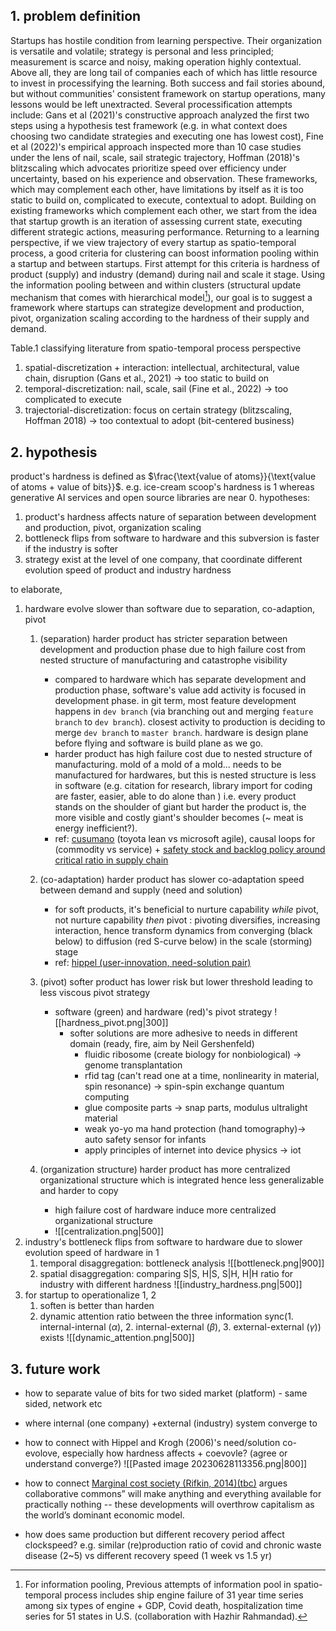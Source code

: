 ## 1. problem definition
Startups has hostile condition from learning perspective. Their organization is versatile and volatile; strategy is personal and less principled; measurement is scarce and noisy, making operation highly contextual. Above all, they are long tail of companies each of which has little resource to invest in processifying the learning. Both success and fail stories abound, but without communities' consistent framework on startup operations, many lessons would be left unextracted. Several processification attempts include: Gans et al (2021)'s constructive approach analyzed the first two steps using a hypothesis test framework (e.g. in what context does choosing two candidate strategies and executing one has lowest cost), Fine et al (2022)'s empirical approach inspected more than 10 case studies under the lens of nail, scale, sail strategic trajectory, Hoffman (2018)'s blitzscaling which advocates prioritize speed over efficiency under uncertainty, based on his experience and observation. These frameworks, which may complement each other, have limitations by itself as it is too static to build on, complicated to execute, contextual to adopt. Building on existing frameworks which complement each other, we start from the idea that startup growth is an iteration of assessing current state, executing different strategic actions, measuring performance. Returning to a learning perspective, if we view trajectory of every startup as spatio-temporal process, a good criteria for clustering can boost information pooling within a startup and between startups. First attempt for this criteria is hardness of product (supply) and industry (demand) during nail and scale it stage. Using the information pooling between and within clusters (structural update mechanism that comes with hierarchical model[^1]), our goal is to suggest a framework where startups can strategize development and production, pivot, organization scaling according to the hardness of their supply and demand.

Table.1 classifying literature from spatio-temporal process perspective
1. spatial-discretization + interaction: intellectual, architectural, value chain, disruption (Gans et al., 2021) -> too static to build on
2. temporal-discretization: nail, scale, sail  (Fine et al., 2022) -> too complicated to execute
3. trajectorial-discretization: focus on certain strategy (blitzscaling, Hoffman 2018) -> too contextual to adopt (bit-centered business)

## 2. hypothesis
product's hardness is defined as  $\frac{\text{value of atoms}}{\text{value of atoms  + value of bits}}$. e.g. ice-cream scoop's hardness is 1 whereas generative AI services and open source libraries are near 0.
hypotheses:
1. product's hardness affects nature of separation between development and production, pivot, organization scaling
2. bottleneck flips from software to hardware and this subversion is faster if the industry is softer 
3. strategy exist at the level of one company, that coordinate different evolution speed of product and industry hardness

to elaborate,
1. hardware evolve slower than software due to separation, co-adaption, pivot
	1. (separation) harder product has stricter separation between development and production phase due to high failure cost from nested structure of manufacturing and catastrophe visibility
		- compared to hardware which has separate development and production phase, software's value add activity is focused in development phase. in git term, most feature development happens in `dev branch` (via branching out and merging `feature branch` to `dev branch`). closest activity to production is deciding to merge `dev branch` to `master branch`. hardware is design plane before flying and software is build plane as we go.
		- harder product has high failure cost due to nested structure of manufacturing. mold of a mold of a mold... needs to be manufactured for hardwares, but this is nested structure is less in software (e.g. citation for research, library import for coding are faster, easier, able to do alone than  ) i.e. every product stands on the shoulder of giant but harder the product is, the more visible and costly giant's shoulder becomes (~ meat is energy inefficient?). 
		- ref: [cusumano](https://trello.com/c/hl12zijg) (toyota lean vs microsoft agile), causal loops for (commodity vs service) + [safety stock and backlog policy around critical ratio in supply chain](https://trello.com/c/8iFiecUP)
	2. (co-adaptation) harder product has slower co-adaptation speed between demand and supply (need and solution)
		- for soft products, it's beneficial to nurture capability _while_ pivot, not nurture capability _then_ pivot : pivoting diversifies, increasing interaction, hence transform dynamics from converging (black below) to diffusion (red S-curve below) in the scale (storming) stage
		- ref: [hippel (user-innovation, need-solution pair)](https://trello.com/c/pZh9zvkQ)
	3. (pivot) softer product has lower risk but lower threshold leading to less viscous pivot strategy
		- software (green) and hardware (red)'s pivot strategy
		   ![[hardness_pivot.png|300]]
		   - softer solutions are more adhesive to needs in different domain (ready, fire, aim by Neil Gershenfeld)
			   - fluidic ribosome (create biology for nonbiological) -> genome transplantation
			   - rfid tag (can't read one at a time, nonlinearity in material, spin resonance) -> spin-spin exchange quantum computing
			   - glue composite parts -> snap parts, modulus ultralight material
			   - weak yo-yo ma hand protection (hand tomography)-> auto safety sensor for infants
			   - apply principles of internet into device physics -> iot
		
	1.  (organization structure) harder product has more centralized organizational structure which is integrated hence less generalizable and harder to copy
		- high failure cost of hardware induce more centralized organizational structure
		- ![[centralization.png|500]]
2. industry's bottleneck flips from software to hardware due to slower evolution speed of hardware in 1
	1. temporal disaggregation: bottleneck analysis
		![[bottleneck.png|900]]
	2. spatial disaggregation: comparing S|S, H|S, S|H, H|H ratio for industry with different hardness
	![[industry_hardness.png|500]]
3. for startup to operationalize 1, 2
	1. soften is better than harden
	2. dynamic attention ratio between the three information sync(1. internal-internal ($\alpha$), 2. internal-external ($\beta$), 3. external-external ($\gamma$)) exists
![[dynamic_attention.png|500]]

## 3. future work
- how to separate value of bits for two sided market (platform) - same sided, network etc
- where internal (one company) +external (industry) system converge to 
- how to connect with Hippel and Krogh (2006)'s need/solution co-evolove, especially how hardness affects + coevovle? (agree or understand converge?)
![[Pasted image 20230628113356.png|800]]

- how to connect [Marginal cost society (Rifkin, 2014)(tbc)](https://ssir.org/books/reviews/entry/no_value) argues collaborative commons” will make anything and everything available for practically nothing -- these developments will overthrow capitalism as the world’s dominant economic model. 
- how does same production but different recovery period affect clockspeed? e.g. similar (re)production ratio of covid and chronic waste disease (2~5) vs different recovery speed (1 week vs 1.5 yr)

[^1]: For information pooling,  Previous attempts of information pool in spatio-temporal process includes ship engine failure of 31 year time series among six types of engine + GDP, Covid death, hospitalization time series for 51 states in U.S. (collaboration with Hazhir Rahmandad).